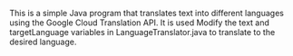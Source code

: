 This is a simple Java program that translates text into different languages using the Google Cloud Translation API. It is used Modify the text and targetLanguage variables in LanguageTranslator.java to translate to the desired language.
